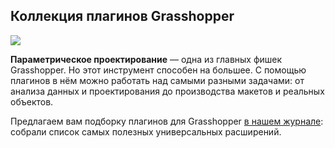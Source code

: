 ## Коллекция плагинов Grasshopper

![](/img/RRH_3/1649322795_kollekcziya-plaginov-dlya-rhinoceros_1_1200x675.jpg#rounded)

**Параметрическое проектирование** — одна из главных фишек Grasshopper. Но этот инструмент способен на большее. С помощью плагинов в нём можно работать над самыми разными задачами: от анализа данных и проектирования до производства макетов и реальных объектов.

Предлагаем вам подборку плагинов для Grasshopper [в нашем журнале](https://softculture.cc/blog/entries/articles/kollektsiya-plaginov-grasshopper): собрали список самых полезных универсальных расширений.
